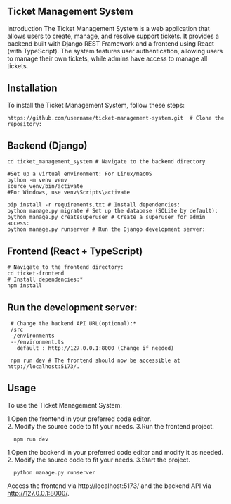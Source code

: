 ## Ticket Management System
Introduction
The Ticket Management System is a web application that allows users to create, manage, and resolve support tickets. It provides a backend built with Django REST Framework and a frontend using React (with TypeScript). The system features user authentication, allowing users to manage their own tickets, while admins have access to manage all tickets.

## Installation
To install the Ticket Management System, follow these steps:
  
  ``` shell
  https://github.com/username/ticket-management-system.git  # Clone the repository: 
 ```
  ## Backend (Django)
  
  ```shell
  cd ticket_management_system # Navigate to the backend directory

  #Set up a virtual environment: For Linux/macOS
  python -m venv venv
  source venv/bin/activate
  #For Windows, use venv\Scripts\activate

  pip install -r requirements.txt # Install dependencies:
  python manage.py migrate # Set up the database (SQLite by default):
  python manage.py createsuperuser # Create a superuser for admin access:
  python manage.py runserver # Run the Django development server:
```

  ## Frontend (React + TypeScript)
  
  ```shell
  # Navigate to the frontend directory:
  cd ticket-frontend
  # Install dependencies:*
  npm install
  ```

  
  ## Run the development server:
 ```shell 
  # Change the backend API URL(optional):*
  /src
  -/environments
  --/environment.ts
    default : http://127.0.0.1:8000 (Change if needed)

  npm run dev # The frontend should now be accessible at http://localhost:5173/.
```

## Usage
  To use the Ticket Management System: 

  1.Open the frontend in your preferred code editor.   
  2. Modify the source code to fit your needs.
  3.Run the frontend project.
  ```shell
    npm run dev
```
  
  1.Open the backend in your preferred code editor and modify it as needed. 
  2. Modify the source code to fit your needs.
  3.Start the project.
  ```shell
    python manage.py runserver
  ```
  Access the frontend via http://localhost:5173/ and the backend API via http://127.0.0.1:8000/.

